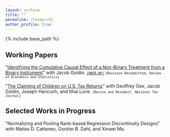 ```yaml
---
layout: archive
title: ""
permalink: /research/
author_profile: true
---
```


{% include base_path %}



## Working Papers
"[Identifying the Cumulative Causal Effect of a Non-Binary Treatment from a Binary Instrument](https://vedant-vohra.github.io/files/CCE_042924.pdf)" with Jacob Goldin.  <font size="2"> <kbd>[[NBER WP]](https://www.nber.org/papers/w32425)</kbd> <kbd>[Revision Resubmitted, Review of Economics and Statistics]</kbd> </font> 

"[The Claiming of Children on U.S. Tax Returns](https://vedant-vohra.github.io/files/child-claiming-draft-032522.pdf)" with Geoffrey Gee, Jacob Goldin, Joseph Hancuch, and Ithai Lurie.  <font size="2"> <kbd>[Revise and Resubmit, National Tax Journal]</kbd></font>


## Selected Works in Progress
"Normalizing and Pooling Rank-based Regression Discontinuity Designs" with Matias D. Cattaneo, Gordon B. Dahl, and Xinwei Ma.  
